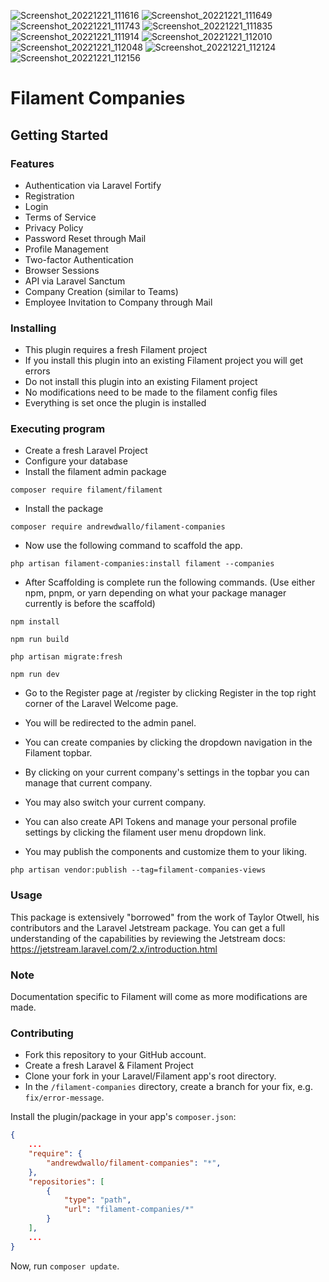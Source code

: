 ![Screenshot_20221221_111616](https://user-images.githubusercontent.com/104294090/209055363-6bfefe27-12d3-4377-8a31-a2249408261b.png)
![Screenshot_20221221_111649](https://user-images.githubusercontent.com/104294090/209055364-bb1e37a9-6eff-4572-b836-1690b2642b42.png)
![Screenshot_20221221_111743](https://user-images.githubusercontent.com/104294090/209055365-9924d38b-61db-4e20-a981-784cab595a80.png)
![Screenshot_20221221_111835](https://user-images.githubusercontent.com/104294090/209055367-e8928278-ca2c-4d7a-ba99-455ed31f2aaa.png)
![Screenshot_20221221_111914](https://user-images.githubusercontent.com/104294090/209055369-af8ab8e7-cf3e-4c17-91ec-a6846b705462.png)
![Screenshot_20221221_112010](https://user-images.githubusercontent.com/104294090/209055370-535fba8b-8972-4384-9145-5086cb8eef07.png)
![Screenshot_20221221_112048](https://user-images.githubusercontent.com/104294090/209055373-289b561c-389f-4e4b-b69b-b73b1a6367b9.png)
![Screenshot_20221221_112124](https://user-images.githubusercontent.com/104294090/209055374-21e18d5b-4c9c-4608-af30-a17216f09f51.png)
![Screenshot_20221221_112156](https://user-images.githubusercontent.com/104294090/209055375-a6e0dee6-bf10-487e-ab25-a69524fec524.png)
# Filament Companies


## Getting Started

### Features

* Authentication via Laravel Fortify
* Registration
* Login
* Terms of Service 
* Privacy Policy
* Password Reset through Mail
* Profile Management
* Two-factor Authentication
* Browser Sessions
* API via Laravel Sanctum
* Company Creation (similar to Teams)
* Employee Invitation to Company through Mail


### Installing

* This plugin requires a fresh Filament project
* If you install this plugin into an existing Filament project you will get errors
* Do not install this plugin into an existing Filament project
* No modifications need to be made to the filament config files
* Everything is set once the plugin is installed

### Executing program

* Create a fresh Laravel Project
* Configure your database
* Install the filament admin package

```
composer require filament/filament
```

* Install the package
```
composer require andrewdwallo/filament-companies
```

* Now use the following command to scaffold the app.
```
php artisan filament-companies:install filament --companies
```

* After Scaffolding is complete run the following commands. (Use either npm, pnpm, or yarn depending on what your package manager currently is before the scaffold)
```
npm install
```
```
npm run build
```
```
php artisan migrate:fresh
```
```
npm run dev
```

* Go to the Register page at /register by clicking Register in the top right corner of the Laravel Welcome page.
* You will be redirected to the admin panel.
* You can create companies by clicking the dropdown navigation in the Filament topbar.
* By clicking on your current company's settings in the topbar you can manage that current company.
* You may also switch your current company.
* You can also create API Tokens and manage your personal profile settings by clicking the filament user menu dropdown link.

* You may publish the components and customize them to your liking.
```
php artisan vendor:publish --tag=filament-companies-views
```

### Usage
This package is extensively "borrowed" from the work of Taylor Otwell, his contributors and the Laravel Jetstream package. You can get a full understanding of the capabilities by reviewing the Jetstream docs:
https://jetstream.laravel.com/2.x/introduction.html

### Note
Documentation specific to Filament will come as more modifications are made.

### Contributing
* Fork this repository to your GitHub account.
* Create a fresh Laravel & Filament Project
* Clone your fork in your Laravel/Filament app's root directory.
* In the `/filament-companies` directory, create a branch for your fix, e.g. `fix/error-message`.

Install the plugin/package in your app's `composer.json`:

```json
{
    ...
    "require": {
        "andrewdwallo/filament-companies": "*",
    },
    "repositories": [
        {
            "type": "path",
            "url": "filament-companies/*"
        }
    ],
    ...
}
```

Now, run `composer update`.
